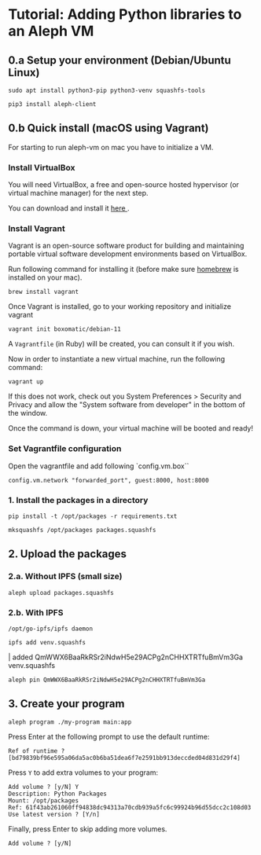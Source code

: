 # Tutorial: Adding Python libraries to an Aleph VM

## 0.a Setup your environment (Debian/Ubuntu Linux)
```shell
sudo apt install python3-pip python3-venv squashfs-tools
```

```shell
pip3 install aleph-client
```

## 0.b Quick install (macOS using Vagrant)

For starting to run aleph-vm on mac you have to initialize a VM.

### Install VirtualBox
You will need VirtualBox, a free and open-source hosted hypervisor (or virtual machine manager) for the next step.

You can download and install it <a href="https://www.virtualbox.org/wiki/Downloads">here </a>.

### Install Vagrant
Vagrant is an open-source software product for building and maintaining portable virtual software development environments based on VirtualBox.

Run following command for installing it (before make sure [homebrew](brew.sh) is installed on your mac).

```shell
brew install vagrant
```

Once Vagrant is installed, go to your working repository and initialize vagrant

```shell
vagrant init boxomatic/debian-11
```

A `Vagrantfile` (in Ruby) will be created, you can consult it if you wish.

Now in order to instantiate a new virtual machine, run the following command:

```shell
vagrant up
```

If this does not work, check out you System Preferences > Security and Privacy and allow the "System software from developer" in the bottom of the window.

Once the command is down, your virtual machine will be booted and ready!

### Set Vagrantfile configuration

Open the vagrantfile and add following `config.vm.box``

```shell
config.vm.network "forwarded_port", guest:8000, host:8000
```

### 1. Install the packages in a directory

```shell
pip install -t /opt/packages -r requirements.txt
```

```shell
mksquashfs /opt/packages packages.squashfs
```


## 2. Upload the packages

### 2.a. Without IPFS (small size)

```shell
aleph upload packages.squashfs
```

### 2.b. With IPFS
```shell
/opt/go-ipfs/ipfs daemon
```

```shell
ipfs add venv.squashfs
```
| added QmWWX6BaaRkRSr2iNdwH5e29ACPg2nCHHXTRTfuBmVm3Ga venv.squashfs

```shell
aleph pin QmWWX6BaaRkRSr2iNdwH5e29ACPg2nCHHXTRTfuBmVm3Ga
```

## 3. Create your program

```shell
aleph program ./my-program main:app
```

Press Enter at the following prompt to use the default runtime:
```
Ref of runtime ? [bd79839bf96e595a06da5ac0b6ba51dea6f7e2591bb913deccded04d831d29f4]
```

Press `Y` to add extra volumes to your program:
``` 
Add volume ? [y/N] Y
Description: Python Packages
Mount: /opt/packages
Ref: 61f43ab261060ff94838dc94313a70cdb939a5fc6c99924b96d55dcc2c108d03
Use latest version ? [Y/n] 
```

Finally, press Enter to skip adding more volumes.
```shell
Add volume ? [y/N]
```
